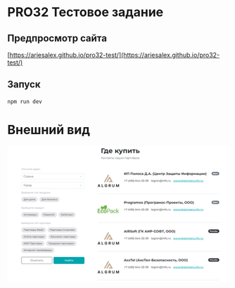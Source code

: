 # PRO32 Тестовое задание

## Предпросмотр сайта

[https://ariesalex.github.io/pro32-test/](https://ariesalex.github.io/pro32-test/)

## Запуск

```bash
npm run dev
```

# Внешний вид

![Preview image](docs/preview.png)
